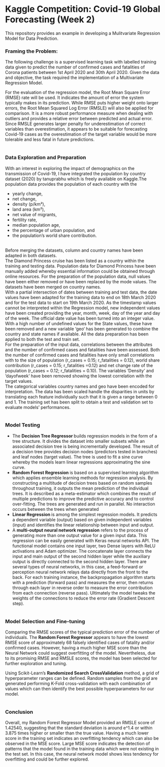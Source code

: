 # Kaggle Competition: Covid-19 Global Forecasting (Week 2)

This repository provides an example in developing a Mulitvariate Regression Model for Data Prediction. 

### Framing the Problem: 

The following challenge is a supervised learning task with labelled training data given to predict the number of confirmed cases and fatalities of Corona patients between 1st April 2020 and 30th April 2020. Given the data and objective, the task required the implementation of a Multivariate Regression Model. <br>

For the evaluation of the regression model, the Root Mean Square Error (RMSE) rate will be used. It indicates the amount of error the system typically makes in its prediction. While RMSE puts higher weight onto larger errors, the Root Mean Squared Log Error (RMSLE) will also be applied for comparison. It is a more robust performance measure when dealing with outliers and provides a relative error between predicted and actual error. Since RMSLE generates larger penalty for underestimation of correct variables than overestimation, it appears to be suitable for forecasting Covid-19 cases as the overestimation of the target variable would be more tolerable and less fatal in future predictions. <br><br>

### Data Exploration and Preparation

With an interest in exploring the impact of demographics on the transmission of Covid-19, I have integrated the population by country dataset (2020) by tanuprabhu which is freely available on Kaggle.The population data provides the population of each country with the
 * yearly change, 
 * net change, 
 * density (p/km²), 
 * land area (km²), 
 * net value of migrants, 
 * fertility rate, 
 * median population age, 
 * the percentage of urban population, and
 * the population’s world share contribution. <br><br>

Before merging the datasets, column and country names have been adapted in both datasets. <br>
The Diamond Princess cruise has been listed as a country within the training and testing data. Population data for Diamond Princess have been manually added whereby essential information could be obtained through online resources. For the preparation of the population data, null values have been either removed or have been replaced by the mode values. The datasets have been merged on country names. <br>
With a partial intersection of dates between training and test data, the date values have been adapted for the training data to end on 18th March 2020 and for the test data to start on 19th March 2020. As the timestamp values cannot be interpreted within the Regression model, new independent values have been created providing the year, month, week, day of the year and day of the week. The official date value has been turned into an integer value. <br>
With a high number of undefined values for the State values, these have been removed and a new variable ‘geo‘ has been generated to combine the country and state names if available. All the data preparation has been applied to both the test and train set. <br>
For the preparation of the input data, correlations between the attributes and the number of confirmed cases and fatalities have been assessed. Both the number of confirmed cases and fatalities have only small correlations with to the size of population (r_cases = 0.15; r_fatalities = 0.12), world share contribution (r_cases = 0.15; r_fatalities =0.12) and net change rate of the population (r_cases = 0.12; r_fatalities = 0.10).  The variables ‘Density’ and ‘dayofweek‘ have been removed showing the lowest correlation with the target values. <br>
The categorical variables country names and geo have been encoded for interpretation. The data has been scaled handle the disparities in units by translating each feature individually such that it is given a range between 0 and 1. The training set has been split to obtain a test and validation set to evaluate models’ performances. <br><br>

### Model Testing
* The <b> Decision Tree Regressor </b> builds regression models in the form of a tree structure. It divides the dataset into smaller subsets while an associated decision tree is being incrementally developed. The result of a decision tree provides decision nodes (predictors tested in branches) and leaf nodes (target value). The tree is used to fit a sine curve whereby the models learn linear regressions approximating the sine curve.
* <b> Random Forest Regression </b> is based on a supervised learning algorithm which applies ensemble learning methods for regression analysis. By constructing a multitude of decision trees based on random samples throughout training, it outputs the mean prediction of the individual trees. It is described as a meta-estimator which combines the result of multiple predictions to improve the predictive accuracy and to control over-fitting. The trees are generated and run in parallel. No interaction occurs between the trees when generated
* <b> Linear Regression </b> is among the simplest regression models. It predicts a dependent variable (output) based on given independent variables (input) and identifies the linear relationship between input and output. 
* A <b> multi-output neural network regression</b> refers to the process of generating more than one output value for a given input data. This regression can be easily generated with Keras neural networks API. The functional model contains one input layer, two Dense layers with ReLU activations and Adam optimizer.  The concatenate layer connects the input and main output of the second hidden layer while the auxiliary output is directly connected to the second hidden layer. There are several types of neural networks, in this case, a feed-forward or perception neural network relays data directly from the front to the back. For each training instance, the backpropagation algorithm starts with a prediction (forward pass) and measures the error, then returns through each layer in reverse order to measure the error contribution from each connection (reverse pass). Ultimately the model tweaks the weights of the connections to reduce the error rate (Gradient Descent step). <br><br>

### Model Selection and Fine-tuning
Comparing the RMSE scores of the typical prediction error of the number of individuals. The <b>Random Forest Regressor</b> appears to have the lowest RMSE score of approximately 68 falsely identified cases of fatality and/or confirmed cases. However, having a much higher MSE score than the Neural Network could suggest overfitting of the model. Nevertheless, due to its promising RMSE and RMSLE scores, the model has been selected for further exploration and tuning.<br>

Using Scikit-Learn’s <b>Randomized Search CrossValidation</b> method, a grid of hyperparameter ranges can be defined. Random samples from the grid are generated performing K-Fold cross-validation with each combination of values which can then identify the best possible hyperparameters for our model.<br><br>

### Conclusion
Overall, my Random Forest Regressor Model provided an RMSLE score of 1.42540, suggesting that the standard deviation is around e^1.4 or within 3.875 times higher or smaller than the true value.  Having a much lower score in the training set indicates an overfitting tendency which can also be observed in the MSE score. Large MSE score indicates the detection of patterns that the model found in the training data which were not existing in the test set. In this case, the neural network model shows less tendency for overfitting and could be further explored. 